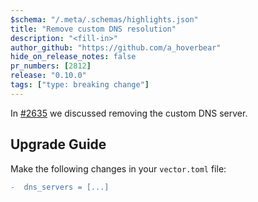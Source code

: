 ```yaml
---
$schema: "/.meta/.schemas/highlights.json"
title: "Remove custom DNS resolution"
description: "<fill-in>"
author_github: "https://github.com/a_hoverbear"
hide_on_release_notes: false
pr_numbers: [2812]
release: "0.10.0"
tags: ["type: breaking change"]
---
```


In [#2635](https://github.com/timberio/vector/issues/2635) we discussed removing the custom DNS server.

## Upgrade Guide

Make the following changes in your `vector.toml` file:

```diff title="vector.toml"
-  dns_servers = [...]
```